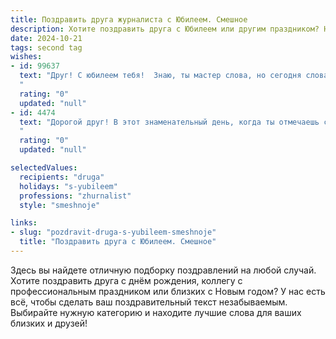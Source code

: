 ```yaml
---
title: Поздравить друга журналиста с Юбилеем. Смешное
description: Хотите поздравить друга с Юбилеем или другим праздником? Наш ИИ создаст незабываемое поздравление, а вы обязательно выделитесь среди других.  
date: 2024-10-21
tags: second tag
wishes:
- id: 99637
  text: "Друг! С юбилеем тебя!  Знаю, ты мастер слова, но сегодня слова излишни – лучше бы бутылка шампанского (или две!).  Пусть твоя жизнь будет такой же яркой и насыщенной, как твои лучшие репортажи, только без дедлайнов и редакторов, которые портят твои гениальные заголовки!  Желаю тебе море позитива, океан смеха и чтобы все твои истории имели счастливый конец (ну, или хотя бы очень захватывающий!).  С юбилеем, коллега по перу (и по бокалу)!
  "
  rating: "0"
  updated: "null"
- id: 4474
  text: "Дорогой друг! В этот знаменательный день, когда ты отмечаешь свой юбилей, хочется пожелать тебе неиссякаемого вдохновения, эксклюзивных материалов и сенсационных расследований, от которых даже голубь на площади взмахнет крыльями от удивления! Пусть твой острый ум и меткое слово всегда будут твоими верными спутниками. С праздником, акула пера!
  "
  rating: "0"
  updated: "null"

selectedValues:
  recipients: "druga"
  holidays: "s-yubileem"
  professions: "zhurnalist"
  style: "smeshnoje"

links:
- slug: "pozdravit-druga-s-yubileem-smeshnoje"
  title: "Поздравить друга с Юбилеем. Смешное"
---
```


Здесь вы найдете отличную подборку поздравлений на любой случай.
Хотите поздравить друга с днём рождения, коллегу с профессиональным праздником или близких с Новым годом? У нас есть всё, чтобы сделать ваш поздравительный текст незабываемым. Выбирайте нужную категорию и находите лучшие слова для ваших близких и друзей!
